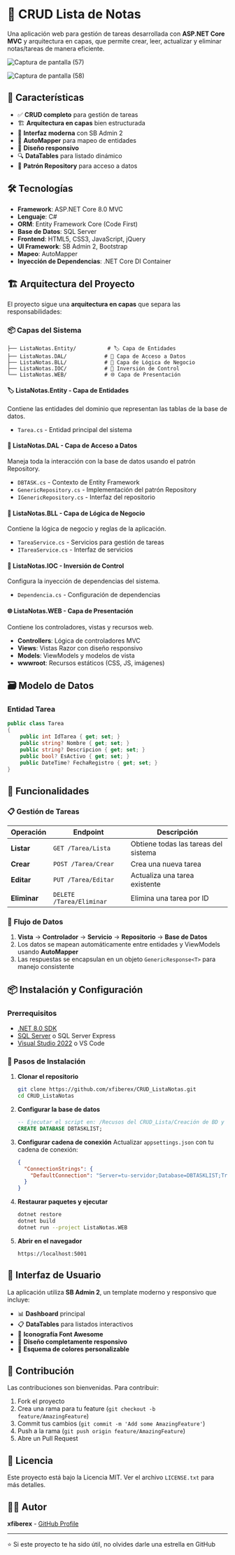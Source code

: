 # 📝 CRUD Lista de Notas

Una aplicación web para gestión de tareas desarrollada con **ASP.NET Core MVC** y arquitectura en capas, que permite crear, leer, actualizar y eliminar notas/tareas de manera eficiente.

![Captura de pantalla (57)](https://github.com/xfiberex/CRUD_ListaNotas/assets/135444565/7f578d08-b995-4a49-b8f0-5432601a2a5b)

![Captura de pantalla (58)](https://github.com/xfiberex/CRUD_ListaNotas/assets/135444565/5ba836b6-2aed-4da6-852e-3c2c01dbdfec)

## 🚀 Características

- ✅ **CRUD completo** para gestión de tareas
- 🏗️ **Arquitectura en capas** bien estructurada
- 🎨 **Interfaz moderna** con SB Admin 2
- 🔄 **AutoMapper** para mapeo de entidades
- 📱 **Diseño responsivo**
- 🔍 **DataTables** para listado dinámico
- 🎯 **Patrón Repository** para acceso a datos

## 🛠️ Tecnologías

- **Framework**: ASP.NET Core 8.0 MVC
- **Lenguaje**: C# 
- **ORM**: Entity Framework Core (Code First)
- **Base de Datos**: SQL Server
- **Frontend**: HTML5, CSS3, JavaScript, jQuery
- **UI Framework**: SB Admin 2, Bootstrap
- **Mapeo**: AutoMapper
- **Inyección de Dependencias**: .NET Core DI Container

## 🏗️ Arquitectura del Proyecto

El proyecto sigue una **arquitectura en capas** que separa las responsabilidades:

### 📦 Capas del Sistema

```
├── ListaNotas.Entity/          # 🏷️ Capa de Entidades
├── ListaNotas.DAL/            # 💾 Capa de Acceso a Datos  
├── ListaNotas.BLL/            # 💼 Capa de Lógica de Negocio
├── ListaNotas.IOC/            # 🔗 Inversión de Control
└── ListaNotas.WEB/            # 🌐 Capa de Presentación
```

#### 🏷️ **ListaNotas.Entity** - Capa de Entidades
Contiene las entidades del dominio que representan las tablas de la base de datos.
- `Tarea.cs` - Entidad principal del sistema

#### 💾 **ListaNotas.DAL** - Capa de Acceso a Datos
Maneja toda la interacción con la base de datos usando el patrón Repository.
- `DBTASK.cs` - Contexto de Entity Framework
- `GenericRepository.cs` - Implementación del patrón Repository
- `IGenericRepository.cs` - Interfaz del repositorio

#### 💼 **ListaNotas.BLL** - Capa de Lógica de Negocio
Contiene la lógica de negocio y reglas de la aplicación.
- `TareaService.cs` - Servicios para gestión de tareas
- `ITareaService.cs` - Interfaz de servicios

#### 🔗 **ListaNotas.IOC** - Inversión de Control
Configura la inyección de dependencias del sistema.
- `Dependencia.cs` - Configuración de dependencias

#### 🌐 **ListaNotas.WEB** - Capa de Presentación
Contiene los controladores, vistas y recursos web.
- **Controllers**: Lógica de controladores MVC
- **Views**: Vistas Razor con diseño responsivo
- **Models**: ViewModels y modelos de vista
- **wwwroot**: Recursos estáticos (CSS, JS, imágenes)

## 🗃️ Modelo de Datos

### Entidad Tarea
```csharp
public class Tarea
{
    public int IdTarea { get; set; }
    public string? Nombre { get; set; }
    public string? Descripcion { get; set; }
    public bool? EsActivo { get; set; }
    public DateTime? FechaRegistro { get; set; }
}
```

## 🎯 Funcionalidades

### 📋 **Gestión de Tareas**

| Operación | Endpoint | Descripción |
|-----------|----------|-------------|
| **Listar** | `GET /Tarea/Lista` | Obtiene todas las tareas del sistema |
| **Crear** | `POST /Tarea/Crear` | Crea una nueva tarea |
| **Editar** | `PUT /Tarea/Editar` | Actualiza una tarea existente |
| **Eliminar** | `DELETE /Tarea/Eliminar` | Elimina una tarea por ID |

### 🔄 **Flujo de Datos**
1. **Vista** → **Controlador** → **Servicio** → **Repositorio** → **Base de Datos**
2. Los datos se mapean automáticamente entre entidades y ViewModels usando **AutoMapper**
3. Las respuestas se encapsulan en un objeto `GenericResponse<T>` para manejo consistente

## 📦 Instalación y Configuración

### Prerrequisitos
- [.NET 8.0 SDK](https://dotnet.microsoft.com/download/dotnet/8.0)
- [SQL Server](https://www.microsoft.com/sql-server/sql-server-downloads) o SQL Server Express
- [Visual Studio 2022](https://visualstudio.microsoft.com/) o VS Code

### 🚀 Pasos de Instalación

1. **Clonar el repositorio**
   ```bash
   git clone https://github.com/xfiberex/CRUD_ListaNotas.git
   cd CRUD_ListaNotas
   ```

2. **Configurar la base de datos**
   ```sql
   -- Ejecutar el script en: /Recusos del CRUD_Lista/Creación de BD y Tablas.sql
   CREATE DATABASE DBTASKLIST;
   ```

3. **Configurar cadena de conexión**
   Actualizar `appsettings.json` con tu cadena de conexión:
   ```json
   {
     "ConnectionStrings": {
       "DefaultConnection": "Server=tu-servidor;Database=DBTASKLIST;Trusted_Connection=true;"
     }
   }
   ```

4. **Restaurar paquetes y ejecutar**
   ```bash
   dotnet restore
   dotnet build
   dotnet run --project ListaNotas.WEB
   ```

5. **Abrir en el navegador**
   ```
   https://localhost:5001
   ```

## 🎨 Interfaz de Usuario

La aplicación utiliza **SB Admin 2**, un template moderno y responsivo que incluye:

- 📊 **Dashboard** principal
- 📋 **DataTables** para listados interactivos
- 🎨 **Iconografía Font Awesome**
- 📱 **Diseño completamente responsivo**
- 🌈 **Esquema de colores personalizable**

## 🤝 Contribución

Las contribuciones son bienvenidas. Para contribuir:

1. Fork el proyecto
2. Crea una rama para tu feature (`git checkout -b feature/AmazingFeature`)
3. Commit tus cambios (`git commit -m 'Add some AmazingFeature'`)
4. Push a la rama (`git push origin feature/AmazingFeature`)
5. Abre un Pull Request

## 📄 Licencia

Este proyecto está bajo la Licencia MIT. Ver el archivo `LICENSE.txt` para más detalles.

## 👨‍💻 Autor

**xfiberex** - [GitHub Profile](https://github.com/xfiberex)

---

⭐ Si este proyecto te ha sido útil, no olvides darle una estrella en GitHub

